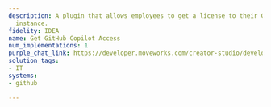 ```yaml
---
description: A plugin that allows employees to get a license to their GitHub copilot
  instance.
fidelity: IDEA
name: Get GitHub Copilot Access
num_implementations: 1
purple_chat_link: https://developer.moveworks.com/creator-studio/developer-tools/purple-chat-builder/?workspace=%7B%22title%22%3A%22My+Workspace%22%2C%22botSettings%22%3A%7B%7D%2C%22mocks%22%3A%5B%7B%22id%22%3A6991%2C%22title%22%3A%22Mock+1%22%2C%22transcript%22%3A%7B%22settings%22%3A%7B%22colorStyle%22%3A%22LIGHT%22%2C%22startTime%22%3A%2211%3A43+AM%22%2C%22defaultPerson%22%3A%22GWEN%22%2C%22editable%22%3Atrue%7D%2C%22messages%22%3A%5B%7B%22from%22%3A%22USER%22%2C%22text%22%3A%22Can+you+add+me+to+GitHub+Copilot%3F%22%7D%2C%7B%22from%22%3A%22BOT%22%2C%22text%22%3A%22Absolutely%2C+which+GitHub+organization+do+you+need+to+be+added+to%3F%22%2C%22cards%22%3A%5B%7B%22buttons%22%3A%5B%7B%22style%22%3A%22PRIMARY%22%2C%22text%22%3A%22OpenAI%22%7D%2C%7B%22text%22%3A%22GitHub%22%7D%2C%7B%22text%22%3A%22Microsoft%22%7D%5D%7D%5D%7D%2C%7B%22from%22%3A%22USER%22%2C%22text%22%3A%22OpenAI%22%7D%2C%7B%22from%22%3A%22BOT%22%2C%22text%22%3A%22%3Cp%3EWhat%27s+your+GitHub+username%3F%3C%2Fp%3E%22%7D%2C%7B%22from%22%3A%22USER%22%2C%22text%22%3A%22devgenius%22%7D%2C%7B%22from%22%3A%22ANNOTATION%22%2C%22text%22%3A%22Adds+%27devgenius%27+to+OpenAI+organization+in+GitHub+for+GitHub+Copilot+access.%22%7D%2C%7B%22from%22%3A%22BOT%22%2C%22text%22%3A%22You%27ve+been+added+to+the+OpenAI+organization+on+GitHub+for+Copilot+access.+Anything+else+I+can+assist+with%3F%22%7D%5D%7D%7D%5D%7D
solution_tags:
- IT
systems:
- github

---
```

